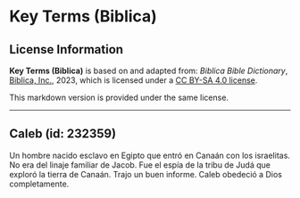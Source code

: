 # Key Terms (Biblica)

## License Information

**Key Terms (Biblica)** is based on and adapted from: _Biblica Bible Dictionary_, [Biblica, Inc.](https://www.biblica.com/), 2023, which is licensed under a [CC BY-SA 4.0 license](https://creativecommons.org/licenses/by-sa/4.0/legalcode.en).

This markdown version is provided under the same license.



--------------------------------

## Caleb (id: 232359)

Un hombre nacido esclavo en Egipto que entró en Canaán con los israelitas. No era del linaje familiar de Jacob. Fue el espía de la tribu de Judá que exploró la tierra de Canaán. Trajo un buen informe. Caleb obedeció a Dios completamente.



